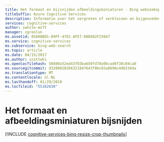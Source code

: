 ```yaml
---
title: Het formaat en bijsnijden afbeeldingsminiaturen - Bing webzoekopdrachten-API
titleSuffix: Azure Cognitive Services
description: Informatie over het vergroten of verkleinen en bijgesneden miniaturen geleverd door de Bing webzoekopdrachten-API.
services: cognitive-services
author: swhite-msft
manager: cgronlun
ms.assetid: 05A08B01-89FF-4781-AFE7-08DA92F25047
ms.service: cognitive-services
ms.subservice: bing-web-search
ms.topic: article
ms.date: 04/15/2017
ms.author: scottwhi
ms.openlocfilehash: 56600a52ed43f03ba650fd78a9bcad6f38c84ca0
ms.sourcegitcommit: d3200828266321847643f06c65a0698c4d6234da
ms.translationtype: MT
ms.contentlocale: nl-NL
ms.lasthandoff: 01/29/2019
ms.locfileid: "55162630"
---
```

# <a name="resize-and-crop-image-thumbnails"></a>Het formaat en afbeeldingsminiaturen bijsnijden

[!INCLUDE [cognitive-services-bing-resize-crop-thumbnails](../../../includes/cognitive-services-bing-resize-crop-thumbnails.md)]
